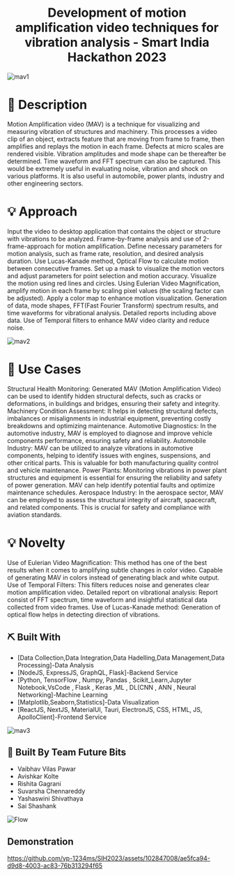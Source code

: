   <a href="" rel="noopener"></a>
</p>
<h1 align="center">Development of motion amplification video techniques for vibration analysis - Smart India Hackathon 2023</h1>

![mav1](https://github.com/vp-1234ms/SIH2023/assets/102847008/421bf306-46cb-4869-a285-32557d155ca5)

# 📝 Description <a name = "description"></a>

Motion Amplification video (MAV) is a technique for visualizing and measuring vibration of structures and machinery. This processes a video clip of an object, extracts feature that are moving from frame to frame, then amplifies and replays the motion in each frame. Defects at micro scales are rendered visible. Vibration amplitudes and mode shape can be thereafter be determined. Time waveform and FFT spectrum can also be captured. This would be extremely useful in evaluating noise, vibration and shock on various platforms. It is also useful in automobile, power plants, industry and other engineering sectors.

# 💡 Approach <a name = "approach"></a>
Input the video to desktop application that contains the object or structure with vibrations to be analyzed.
Frame-by-frame analysis and use of 2-frame-approach for motion amplification. Define necessary parameters for motion analysis, such as frame rate, resolution, and desired analysis duration.
Use Lucas-Kanade method, Optical Flow to calculate motion between consecutive frames. Set up a mask to visualize the motion vectors and adjust parameters for point selection and motion accuracy. Visualize the motion using red lines and circles. 
Using Eulerian Video Magnification, amplify motion in each frame by scaling pixel values (the scaling factor can be adjusted). Apply a color map to enhance motion visualization.
Generation of data, mode shapes, FFT(Fast Fourier Transform) spectrum results, and time waveforms for vibrational analysis. Detailed reports including above data.
Use of Temporal filters to enhance MAV video clarity and reduce noise.

![mav2](https://github.com/vp-1234ms/SIH2023/assets/102847008/8685995d-a156-4e86-b75a-2ab273630e05)

# 📝 Use Cases <a name = "use"></a>
Structural Health Monitoring: Generated MAV (Motion Amplification Video) can be used to identify hidden structural defects, such as cracks or deformations, in  buildings and bridges, ensuring their safety and integrity.
Machinery Condition Assessment: It helps in detecting structural defects, imbalances or misalignments in industrial equipment, preventing costly breakdowns and optimizing maintenance.
Automotive Diagnostics: In the automotive industry, MAV is employed to diagnose and improve vehicle components performance, ensuring safety and reliability.
Automobile Industry: MAV can be utilized to analyze vibrations in automotive components, helping to identify issues with engines, suspensions, and other critical parts. This is valuable for both manufacturing quality control and vehicle maintenance.
Power Plants: Monitoring vibrations in power plant structures and equipment is essential for ensuring the reliability and safety of power generation. MAV can help identify potential faults and optimize maintenance schedules.
Aerospace Industry: In the aerospace sector, MAV can be employed to assess the structural integrity of aircraft, spacecraft, and related components. This is crucial for safety and compliance with aviation standards.

# 💡 Novelty <a name = "novelty"></a>
Use of Eulerian Video Magnification: This method has one of the best results when it comes to amplifying subtle changes in color video. Capable of generating MAV in colors instead of generating black and white output.
Use of Temporal Filters:  This filters reduces noise and generates clear motion amplification video. 
Detailed report on vibrational analysis: Report consist of FFT spectrum, time waveform and insightful statistical data collected from video frames. 
Use of Lucas-Kanade method:  Generation of optical flow helps in detecting direction of vibrations.


## ⛏️ Built With <a name = "tech_stack"></a>
- [Data Collection,Data Integration,Data Hadelling,Data Management,Data Processing]-Data Analysis
- [NodeJS, ExpressJS, GraphQL, Flask]-Backend Service
- [Python, TensorFlow , Numpy, Pandas , Scikit_Learn,Jupyter Notebook,VsCode , Flask , Keras ,ML , DL(CNN , ANN , Neural Networking]-Machine Learning
- [Matplotlib,Seaborn,Statistics]-Data Visualization
- [ReactJS, NextJS, MaterialUI, Tauri, ElectronJS, CSS, HTML, JS, ApolloClient]-Frontend Service

![mav3](https://github.com/vp-1234ms/SIH2023/assets/102847008/52330a3e-c2cd-48db-9bca-1090c2f97cc3)

## 🎉 Built By Team Future Bits <a name = "acknowledgments"></a>
- Vaibhav Vilas Pawar
- Avishkar Kolte
- Rishita Gagrani
- Suvarsha Chennareddy
- Yashaswini Shivathaya
- Sai Shashank

![Flow](https://github.com/vp-1234ms/SIH2023/assets/102847008/c3c043d1-0e81-46dd-8d87-d54e4ffde545)

## Demonstration
https://github.com/vp-1234ms/SIH2023/assets/102847008/ae5fca94-d9d8-4003-ac83-76b313294f65
